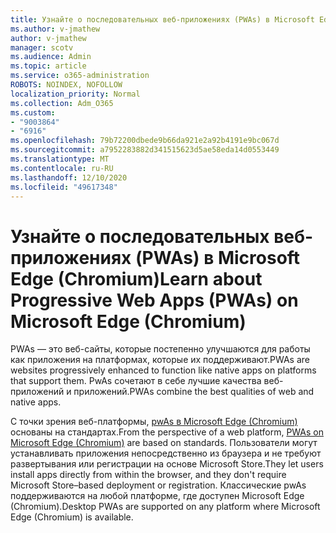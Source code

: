 ```yaml
---
title: Узнайте о последовательных веб-приложениях (PWAs) в Microsoft Edge (Chromium)
ms.author: v-jmathew
author: v-jmathew
manager: scotv
ms.audience: Admin
ms.topic: article
ms.service: o365-administration
ROBOTS: NOINDEX, NOFOLLOW
localization_priority: Normal
ms.collection: Adm_O365
ms.custom:
- "9003864"
- "6916"
ms.openlocfilehash: 79b72200dbede9b66da921e2a92b4191e9bc067d
ms.sourcegitcommit: a7952283882d341515623d5ae58eda14d0553449
ms.translationtype: MT
ms.contentlocale: ru-RU
ms.lasthandoff: 12/10/2020
ms.locfileid: "49617348"
---
```

# <a name="learn-about-progressive-web-apps-pwas-on-microsoft-edge-chromium"></a><span data-ttu-id="237bc-102">Узнайте о последовательных веб-приложениях (PWAs) в Microsoft Edge (Chromium)</span><span class="sxs-lookup"><span data-stu-id="237bc-102">Learn about Progressive Web Apps (PWAs) on Microsoft Edge (Chromium)</span></span>

<span data-ttu-id="237bc-103">PWAs — это веб-сайты, которые постепенно улучшаются для работы как приложения на платформах, которые их поддерживают.</span><span class="sxs-lookup"><span data-stu-id="237bc-103">PWAs are websites progressively enhanced to function like native apps on platforms that support them.</span></span> <span data-ttu-id="237bc-104">PwAs сочетают в себе лучшие качества веб-приложений и приложений.</span><span class="sxs-lookup"><span data-stu-id="237bc-104">PWAs combine the best qualities of web and native apps.</span></span>

<span data-ttu-id="237bc-105">С точки зрения веб-платформы, [pwAs в Microsoft Edge (Chromium)](https://go.microsoft.com/fwlink/?linkid=2135193) основаны на стандартах.</span><span class="sxs-lookup"><span data-stu-id="237bc-105">From the perspective of a web platform, [PWAs on Microsoft Edge (Chromium)](https://go.microsoft.com/fwlink/?linkid=2135193) are based on standards.</span></span> <span data-ttu-id="237bc-106">Пользователи могут устанавливать приложения непосредственно из браузера и не требуют развертывания или регистрации на основе Microsoft Store.</span><span class="sxs-lookup"><span data-stu-id="237bc-106">They let users install apps directly from within the browser, and they don't require Microsoft Store–based deployment or registration.</span></span> <span data-ttu-id="237bc-107">Классические pwAs поддерживаются на любой платформе, где доступен Microsoft Edge (Chromium).</span><span class="sxs-lookup"><span data-stu-id="237bc-107">Desktop PWAs are supported on any platform where Microsoft Edge (Chromium) is available.</span></span>
